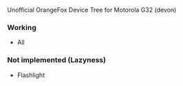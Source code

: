 Unofficial OrangeFox Device Tree for Motorola G32 (devon)

### Working

- All

### Not implemented (Lazyness)

- Flashlight
